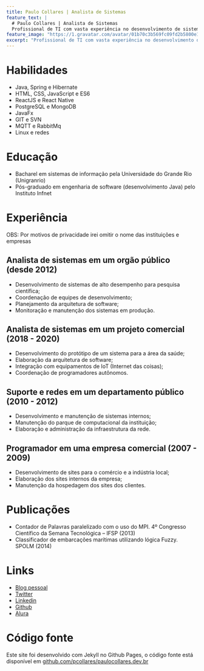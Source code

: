 ```yaml
---
title: Paulo Collares | Analista de Sistemas
feature_text: |
  # Paulo Collares | Analista de Sistemas
  Profissional de TI com vasta experiência no desenvolvimento de sistemas em Java.  Amplo conhecimento nas áreas da Engenharia de Software e da Ciência da Computação. Habilidades práticas na coordenação de equipes de programação e no gerenciamento de grandes projetos de Pesquisa e Desenvolvimento.
feature_image: "https://1.gravatar.com/avatar/01b70c3b569fc09fd2b5800e12f0b7c940adca724c1c7343c5e3a93a80160c90?size=256"
excerpt: "Profissional de TI com vasta experiência no desenvolvimento de sistemas em Java.  Amplo conhecimento nas áreas da Engenharia de Software e da Ciência da Computação. Habilidades práticas na coordenação de equipes de programação e no gerenciamento de grandes projetos de Pesquisa e Desenvolvimento."
---
```


# Habilidades
  
-	Java, Spring e Hibernate
-	HTML, CSS, JavaScript e ES6
-	ReactJS e React Native
-	PostgreSQL e MongoDB
-	JavaFx
-	GIT e SVN
-	MQTT e RabbitMq
-	Linux e redes 

# Educação

- Bacharel em sistemas de informação pela Universidade do Grande Rio (Unigranrio)
- Pós-graduado em engenharia de software (desenvolvimento Java) pelo Instituto Infnet

# Experiência

  OBS: Por motivos de privacidade irei omitir o nome das instituições e empresas

## Analista de sistemas em um orgão público (desde 2012)

-	Desenvolvimento de sistemas de alto desempenho para pesquisa científica;
-	Coordenação de equipes de desenvolvimento;
-	Planejamento da arquitetura de software; 
-	Monitoração e manutenção dos sistemas em produção.

## Analista de sistemas em um projeto comercial (2018 - 2020)

-	Desenvolvimento do protótipo de um sistema para a área da saúde;
-	Elaboração da arquitetura de software;
-	Integração com equipamentos de IoT (Internet das coisas);
-	Coordenação de programadores autônomos.

## Suporte e redes em um departamento público (2010 - 2012)

-	Desenvolvimento e manutenção de sistemas internos;
-	Manutenção do parque de computacional da instituição;
-	Elaboração e administração da infraestrutura da rede.

## Programador em uma empresa comercial (2007 - 2009)

-	Desenvolvimento de sites para o comércio e a indústria local;
-	Elaboração dos sites internos da empresa;
-	Manutenção da hospedagem dos sites dos clientes.

# Publicações

- Contador de Palavras paralelizado com o uso do MPI. 4º Congresso Científico da Semana Tecnológica – IFSP (2013)
- Classificador de embarcações marítimas utilizando lógica Fuzzy. SPOLM (2014)


# Links

- [Blog pessoal](https://www.paulocollares.com.br/)
- [Twitter](https://twitter.com/pcollares)
- [Linkedin](https://br.linkedin.com/in/pcollares)
- [Github](https://github.com/pcollares)
- [Alura](https://cursos.alura.com.br/user/pcollares)

# Código fonte

Este site foi desenvolvido com Jekyll no Github Pages, o código fonte está disponível em [github.com/pcollares/paulocollares.dev.br](https://github.com/pcollares/paulocollares.dev.br)